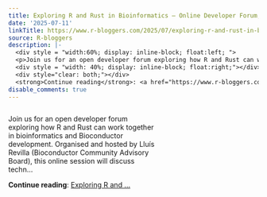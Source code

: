 ```yaml
---
title: Exploring R and Rust in Bioinformatics – Online Developer Forum, 28 July 2025
date: '2025-07-11'
linkTitle: https://www.r-bloggers.com/2025/07/exploring-r-and-rust-in-bioinformatics-online-developer-forum-28-july-2025/
source: R-bloggers
description: |-
  <div style = "width:60%; display: inline-block; float:left; ">
  <p>Join us for an open developer forum exploring how R and Rust can work together in bioinformatics and Bioconductor development. Organised and hosted by Lluís Revilla (Bioconductor Community Advisory Board), this online session will discuss techn...</p></div>
  <div style = "width: 40%; display: inline-block; float:right;"></div>
  <div style="clear: both;"></div>
  <strong>Continue reading</strong>: <a href="https://www.r-bloggers.com/2025/07/exploring-r-and-rust-in-bioinformatics-online-developer-forum-28-july-2025/">Exploring R and ...
disable_comments: true
---
```

<div style = "width:60%; display: inline-block; float:left; ">
<p>Join us for an open developer forum exploring how R and Rust can work together in bioinformatics and Bioconductor development. Organised and hosted by Lluís Revilla (Bioconductor Community Advisory Board), this online session will discuss techn...</p></div>
<div style = "width: 40%; display: inline-block; float:right;"></div>
<div style="clear: both;"></div>
<strong>Continue reading</strong>: <a href="https://www.r-bloggers.com/2025/07/exploring-r-and-rust-in-bioinformatics-online-developer-forum-28-july-2025/">Exploring R and ...
